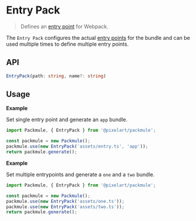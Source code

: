 # Entry Pack
> Defines an [entry point](https://webpack.js.org/configuration/entry-context/#entry) for Webpack.

The `Entry Pack` configures the actual [entry points](https://webpack.js.org/concepts/#entry)
for the bundle and can be used multiple times to define multiple entry points.

## API
```ts
EntryPack(path: string, name?: string)
```

## Usage

**Example**

Set single entry point and generate an `app` bundle.

```ts
import Packmule, { EntryPack } from '@pixelart/packmule';

const packmule = new Packmule();
packmule.use(new EntryPack('assets/entry.ts', 'app'));
return packmule.generate();
```

**Example**

Set multiple entrypoints and generate a `one` and a `two` bundle.

```ts
import Packmule, { EntryPack } from '@pixelart/packmule';

const packmule = new Packmule();
packmule.use(new EntryPack('assets/one.ts'));
packmule.use(new EntryPack('assets/two.ts'));
return packmule.generate();
```
